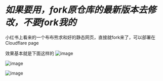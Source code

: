 # *如果要用，fork原仓库的最新版本去修改，不要fork我的*

小红书上看来的一个布布熊求和好的静态网页，直接就fork来了，可以部署在Cloudflare page

效果基本就是下面这样的
![image](https://github.com/user-attachments/assets/d01de4ac-a0ba-4eb2-b4d9-9e8621d27fcb)

![image](https://github.com/user-attachments/assets/b7bfbfe9-16ec-46cd-a4bd-c420f6a15663)

![image](https://github.com/user-attachments/assets/936d823b-6e87-4c01-ae6d-8238ad717212)
